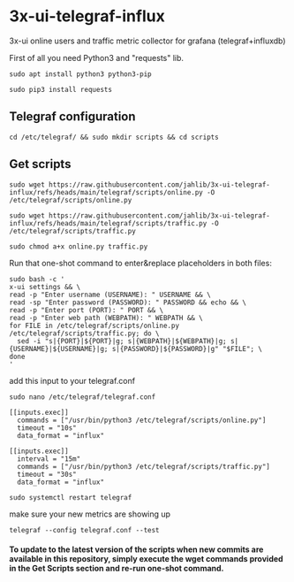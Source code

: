 # 3x-ui-telegraf-influx
3x-ui online users and traffic metric collector for grafana (telegraf+influxdb)

First of all you need Python3 and "requests" lib.
```
sudo apt install python3 python3-pip
```
```
sudo pip3 install requests
```

## Telegraf configuration
```
cd /etc/telegraf/ && sudo mkdir scripts && cd scripts
```
## Get scripts
```
sudo wget https://raw.githubusercontent.com/jahlib/3x-ui-telegraf-influx/refs/heads/main/telegraf/scripts/online.py -O /etc/telegraf/scripts/online.py
```
```
sudo wget https://raw.githubusercontent.com/jahlib/3x-ui-telegraf-influx/refs/heads/main/telegraf/scripts/traffic.py -O /etc/telegraf/scripts/traffic.py
```
```
sudo chmod a+x online.py traffic.py
```

Run that one-shot command to enter&replace placeholders in both files:
```
sudo bash -c '
x-ui settings && \
read -p "Enter username (USERNAME): " USERNAME && \
read -sp "Enter password (PASSWORD): " PASSWORD && echo && \
read -p "Enter port (PORT): " PORT && \
read -p "Enter web path (WEBPATH): " WEBPATH && \
for FILE in /etc/telegraf/scripts/online.py /etc/telegraf/scripts/traffic.py; do \
  sed -i "s|{PORT}|${PORT}|g; s|{WEBPATH}|${WEBPATH}|g; s|{USERNAME}|${USERNAME}|g; s|{PASSWORD}|${PASSWORD}|g" "$FILE"; \
done
'
```

add this input to your telegraf.conf
```
sudo nano /etc/telegraf/telegraf.conf
```
```
[[inputs.exec]]
  commands = ["/usr/bin/python3 /etc/telegraf/scripts/online.py"]
  timeout = "10s"
  data_format = "influx"

[[inputs.exec]]
  interval = "15m"
  commands = ["/usr/bin/python3 /etc/telegraf/scripts/traffic.py"]
  timeout = "30s"
  data_format = "influx"
```
```
sudo systemctl restart telegraf
```

make sure your new metrics are showing up

```
telegraf --config telegraf.conf --test
```

#### To update to the latest version of the scripts when new commits are available in this repository, simply execute the wget commands provided in the Get Scripts section and re-run one-shot command.
